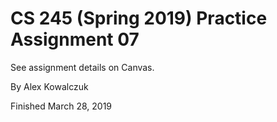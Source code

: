 # CS 245 (Spring 2019) Practice Assignment 07

See assignment details on Canvas.

By Alex Kowalczuk

Finished March 28, 2019
